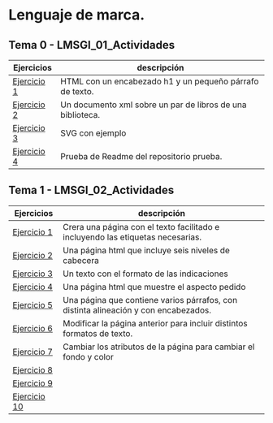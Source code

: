 # Lenguaje de marca. 

## Tema 0 - LMSGI_01_Actividades
| Ejercicios | descripción |
| --- | --- |
| [Ejercicio 1](Tema0/Ejercicio1) | HTML con un encabezado h1 y un pequeño párrafo de texto. |
| [Ejercicio 2](Tema0/Ejercicio2) | Un documento xml sobre un par de libros de una biblioteca. |
| [Ejercicio 3](Tema0/Ejercicio3) | SVG con ejemplo |
| [Ejercicio 4](https://github.com/feller4/Prueba) | Prueba de Readme del repositorio prueba. |

## Tema 1 - LMSGI_02_Actividades
| Ejercicios | descripción |
| --- | --- |
| [Ejercicio 1](Tema1/Ejercicio1) | Crera una página con el texto facilitado e incluyendo las etiquetas necesarias.|
| [Ejercicio 2](Tema1/Ejercicio2) | Una página html que incluye seis niveles de cabecera |
| [Ejercicio 3](Tema1/Ejercicio3) | Un texto con el formato de las indicaciones |
| [Ejercicio 4](Tema1/Ejercicio4) | Una página html que muestre el aspecto pedido |
| [Ejercicio 5](Tema1/Ejercicio5) | Una página que contiene varios párrafos, con distinta alineación y con encabezados. |
| [Ejercicio 6](Tema1/Ejercicio6) | Modificar la página anterior para incluir distintos formatos de texto. |
| [Ejercicio 7](Tema1/Ejercicio7) | Cambiar los atributos de la página para cambiar el fondo y color |
| [Ejercicio 8](Tema1/Ejercicio8) |  |
| [Ejercicio 9](Tema1/Ejercicio9) |  |
| [Ejercicio 10](Tema1/Ejercicio10) |  |
